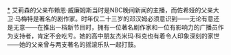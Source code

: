 [*](20_Chapter_Ten_How_to_Ge.xhtml#footnote-029-backlink) 艾莉森的父亲布赖恩·威廉姆斯当时是NBC晚间新闻的主播，而佐希娅的父亲大卫·马梅特是著名的剧作家。时年仅二十三岁的邓汉姆必须意识到——无论有意还是无意——在推出一档新节目时，拥有一位著名剧作家和一位有影响力的广播员作为支持者，肯定不会吃亏。她的高中朋友杰米玛·科克也有着令人印象深刻的家世——她的父亲曾与两支著名的摇滚乐队一起打鼓。
